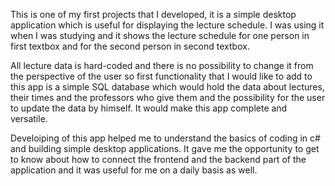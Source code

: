 This is one of my first projects that I developed, it is a simple desktop application which is useful for displaying the lecture schedule. 
I was using it when I was studying and it shows the lecture schedule for one person in first textbox and for the second person in second textbox.

All lecture data is hard-coded and there is no possibility to change it from the perspective of the user so first functionality that I would like to add to this app is
a simple SQL database which would hold the data about lectures, their times and the professors who give them and the possibility for the user to update the data by
himself. It would make this app complete and versatile. 

Develoiping of this app helped me to understand the basics of coding in c# and building simple desktop applications. It gave me the opportunity to get to know about how
to connect the frontend and the backend part of the application and it was useful for me on a daily basis as well.
